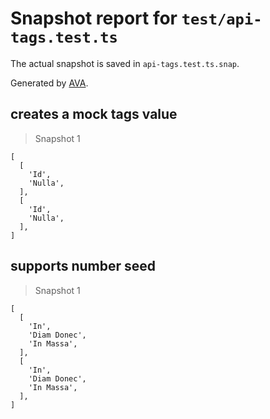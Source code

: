 # Snapshot report for `test/api-tags.test.ts`

The actual snapshot is saved in `api-tags.test.ts.snap`.

Generated by [AVA](https://avajs.dev).

## creates a mock tags value

> Snapshot 1

    [
      [
        'Id',
        'Nulla',
      ],
      [
        'Id',
        'Nulla',
      ],
    ]

## supports number seed

> Snapshot 1

    [
      [
        'In',
        'Diam Donec',
        'In Massa',
      ],
      [
        'In',
        'Diam Donec',
        'In Massa',
      ],
    ]
